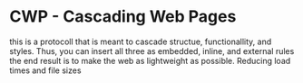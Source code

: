 # CWP - Cascading Web Pages
this is a protocoll that is meant to cascade structue, functionallity, and styles.
Thus, you can insert all three as embedded, inline, and external rules
the end result is to make the web as lightweight as possible. Reducing load times and file sizes
